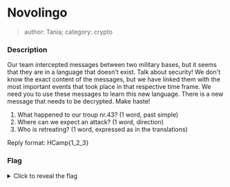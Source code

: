 # Novolingo
> author: Tania; category: crypto

### Description
Our team intercepted messages between two military bases, but it seems that they are in a language that doesn't exist. Talk about security!
We don't know the exact content of the messages, but we have linked them with the most important events that took place in that respective time frame.
We need you to use these messages to learn this new language. There is a new message that needs to be decrypted. Make haste!

1. What happened to our troup nr.43? (1 word, past simple)
2. Where can we expect an attack? (1 word, direction)
3. Who is retreating? (1 word, expressed as in the translations)

Reply format: HCamp{1_2_3}


### Flag
<details>
  <summary>Click to reveal the flag</summary>
  HCamp{killed_north_sender}
</details>
